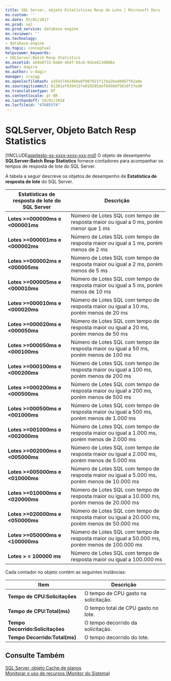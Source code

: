 ```yaml
---
title: SQL Server, objeto Estatísticas Resp do Lote | Microsoft Docs
ms.custom: ''
ms.date: 03/01/2017
ms.prod: sql
ms.prod_service: database-engine
ms.reviewer: ''
ms.technology:
- database-engine
ms.topic: conceptual
helpviewer_keywords:
- SQLServer:Batch Resp Statistics
ms.assetid: a58e8733-6a8d-4b47-b5cb-042e813d808a
author: dagiro
ms.author: v-dagir
manager: craigg
ms.openlocfilehash: a35437442460a8f987921f17da26e40d67f02a8e
ms.sourcegitcommit: 61381ef939415fe019285def9450d7583df1fed0
ms.translationtype: HT
ms.contentlocale: pt-BR
ms.lasthandoff: 10/01/2018
ms.locfileid: "47685574"
---
```

# <a name="sql-server-batch-resp-statistics-object"></a>SQLServer, Objeto Batch Resp Statistics
[!INCLUDE[appliesto-ss-xxxx-xxxx-xxx-md](../../includes/appliesto-ss-xxxx-xxxx-xxx-md.md)]
O objeto de desempenho **SQLServer:Batch Resp Statistics** fornece contadores para acompanhar os tempos de resposta de lote do SQL Server.

A tabela a seguir descreve os objetos de desempenho de **Estatística de resposta de lote** do SQL Server.


|**Estatísticas de resposta de lote do SQL Server**|Descrição|  
|-------------|-----------------|  
|**Lotes >=000000ms e \<000001ms**|Número de Lotes SQL com tempo de resposta maior ou igual a 0 ms, porém menor que 1 ms|
|**Lotes >=000001ms e \<000002ms**|Número de Lotes SQL com tempo de resposta maior ou igual a 1 ms, porém menos de 2 ms|
|**Lotes >=000002ms e \<000005ms**|Número de Lotes SQL com tempo de resposta maior ou igual a 2 ms, porém menos de 5 ms|
|**Lotes >=000005ms e \<000010ms**|Número de Lotes SQL com tempo de resposta maior ou igual a 5 ms, porém menos de 10 ms|
|**Lotes >=000010ms e \<000020ms**|Número de Lotes SQL com tempo de resposta maior ou igual a 10 ms, porém menos de 20 ms|
|**Lotes >=000020ms e \<000050ms**|Número de Lotes SQL com tempo de resposta maior ou igual a 20 ms, porém menos de 50 ms|
|**Lotes >=000050ms e \<000100ms**|Número de Lotes SQL com tempo de resposta maior ou igual a 50 ms, porém menos de 100 ms|
|**Lotes >=000100ms e \<000200ms**|Número de Lotes SQL com tempo de resposta maior ou igual a 100 ms, porém menos de 200 ms|
|**Lotes >=000200ms e \<000500ms**|Número de Lotes SQL com tempo de resposta maior ou igual a 200 ms, porém menos de 500 ms|
|**Lotes >=000500ms e \<001000ms**|Número de Lotes SQL com tempo de resposta maior ou igual a 500 ms, porém menos de 1.000 ms|
|**Lotes >=001000ms e \<002000ms**|Número de Lotes SQL com tempo de resposta maior ou igual a 1.000 ms, porém menos de 2.000 ms|
|**Lotes >=002000ms e \<005000ms**|Número de Lotes SQL com tempo de resposta maior ou igual a 2.000 ms, porém menos de 5.000 ms|
|**Lotes >=005000ms e \<010000ms**|Número de Lotes SQL com tempo de resposta maior ou igual a 5.000 ms, porém menos de 10.000 ms|
|**Lotes >=010000ms e \<020000ms**|Número de Lotes SQL com tempo de resposta maior ou igual a 10.000 ms, porém menos de 20.000 ms|
|**Lotes >=020000ms e \<050000ms**|Número de Lotes SQL com tempo de resposta maior ou igual a 20.000 ms, porém menos de 50.000 ms|
|**Lotes >=050000ms e \<100000ms**|Número de Lotes SQL com tempo de resposta maior ou igual a 50.000 ms, porém menos de 100.000 ms| 
|**Lotes > = 100000 ms**|Número de Lotes SQL com tempo de resposta maior ou igual a 100.000 ms| 

Cada contador no objeto contém as seguintes instâncias:  
  
|Item|Descrição|  
|----------|-----------------|  
|**Tempo de CPU:Solicitações**|O tempo de CPU gasto na solicitação.|  
|**Tempo de CPU:Total(ms)**|O tempo total de CPU gasto no lote.|  
|**Tempo Decorrido:Solicitações**|O tempo decorrido da solicitação.|  
|**Tempo Decorrido:Total(ms)**|O tempo decorrido do lote.|  

## <a name="see-also"></a>Consulte Também
[SQL Server, objeto Cache de planos](../../relational-databases/performance-monitor/sql-server-plan-cache-object.md)  
[Monitorar o uso de recursos (Monitor do Sistema)](../../relational-databases/performance-monitor/monitor-resource-usage-system-monitor.md)  
